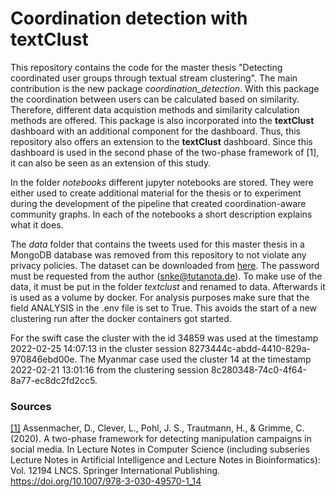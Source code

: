 # Coordination detection with **textClust**

This repository contains the code for the master thesis "Detecting coordinated user groups through textual stream clustering".
The main contribution is the new package *coordination_detection*.
With this package the coordination between users can be calculated based on similarity.
Therefore, different data acquistion methods and similarity calculation methods are offered.
This package is also incorporated into the **textClust** dashboard with an additional component for the dashboard.
Thus, this repository also offers an extension to the **textClust** dashboard.
Since this dashboard is used in the second phase of the two-phase framework of <a name="myfootnote1">[1]</a>, it can also be seen as an extension of this study.

In the folder *notebooks* different jupyter notebooks are stored.
They were either used to create additional material for the thesis or to experiment during the development of the pipeline that created coordination-aware community graphs.
In each of the notebooks a short description explains what it does.

The *data* folder that contains the tweets used for this master thesis in a MongoDB database was removed from this repository to not violate any privacy policies.
The dataset can be downloaded from [here](https://uni-muenster.sciebo.de/s/sNdCjC4uErSlhwr).
The password must be requested from the author (snke@tutanota.de).
To make use of the data, it must be put in the folder *textclust* and renamed to data.
Afterwards it is used as a volume by docker.
For analysis purposes make sure that the field ANALYSIS in the .env file is set to True.
This avoids the start of a new clustering run after the docker containers got started.

For the swift case the cluster with the id 34859 was used at the timestamp 2022-02-25 14:07:13 in the cluster session 8273444c-abdd-4410-829a-970846ebd00e.
The Myanmar case used the cluster 14 at the timestamp 2022-02-21 13:01:16 from the clustering session 8c280348-74c0-4f64-8a77-ec8dc2fd2cc5.

### Sources

[[1]](#myfootnote1) Assenmacher, D., Clever, L., Pohl, J. S., Trautmann, H., & Grimme, C. (2020). A two-phase framework for detecting manipulation campaigns in social media. In Lecture Notes in Computer Science (including subseries Lecture Notes in Artificial Intelligence and Lecture Notes in Bioinformatics): Vol. 12194 LNCS. Springer International Publishing. https://doi.org/10.1007/978-3-030-49570-1_14